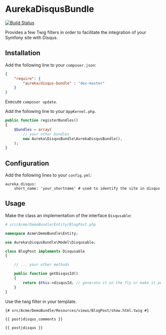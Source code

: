 AurekaDisqusBundle
=====================
[![Build Status](https://travis-ci.org/aureka/AurekaDisqusBundle.png)](https://travis-ci.org/aureka/AurekaDisqusBundle)

Provides a few Twig filters in order to facilitate the integration of your Symfony site with Disqus.

## Installation

Add the following line to your `composer.json`:

```json
{
    "require": {
        "aureka/disqus-bundle" : "dev-master"
    }
}
```

Execute `composer update`.

Add the following line to your `AppKernel.php`.

```php
public function registerBundles()
{
    $bundles = array(
        // your other bundles
        new Aureka\DisqusBundle\AurekaDisqusBundle(),
    );
}
```


## Configuration


Add the following lines to your `config.yml`:


```
aureka_disqus:
    short_name: 'your_shortname' # used to identify the site in disqus
```


## Usage

Make the class an implementation of the interface `Disqusable`:

```php
# src/Acme/DemoBundle/Entity/BlogPost.php

namespace Acme\DemoBundle\Entity;

use Aureka\DisqusBundle\Model\Disqusable;

class BlogPost implements Disqusable
{

    // ... your other methods

    public function getDisqusId()
    {
        return $this->disqusId; // generate it on the fly or make it persisted.
    }
}
```


Use the twig filter in your template.


```twig
{# src/Acme/DemoBundle/Resources/views/BlogPost/show.html.twig #}

{{ post|disqus_comments }}

{{ post|disqus }}
```

